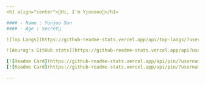 ```yaml
---
<h1 align="center">🐳Hi, I'm Yjooooo🐳</h1>

#### - Name : Yunjoo Son
#### - Age : Secret🤫

![Top Langs](https://github-readme-stats.vercel.app/api/top-langs/?username=yjooooo&theme=radical&layout=compact)

![Anurag's GitHub stats](https://github-readme-stats.vercel.app/api?username=yjooooo&count_private=true&theme=radical&show_icons=true)

[![Readme Card](https://github-readme-stats.vercel.app/api/pin/?username=yjooooo&theme=radical&repo=27th-SOPT)](https://github.com/yjooooo/27th-SOPT)
[![Readme Card](https://github-readme-stats.vercel.app/api/pin/?username=TeamBeMe&theme=radical&repo=BeMeAndroid)](https://github.com/TeamBeMe/BeMeAndroid)

---
```

